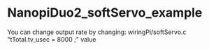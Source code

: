 # NanopiDuo2_softServo_example
You can change output rate by changing: wiringPi/softServo.c "tTotal.tv_usec = 8000 ;" value
